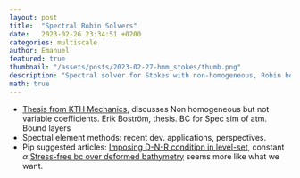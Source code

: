 ```yaml
---
layout: post
title:  "Spectral Robin Solvers"
date:   2023-02-26 23:34:51 +0200
categories: multiscale
author: Emanuel
featured: true
thumbnail: "/assets/posts/2023-02-27-hmm_stokes/thumb.png"
description: "Spectral solver for Stokes with non-homogeneous, Robin boundary condition with variable coefficients."
math: true
---
```


* [Thesis from KTH Mechanics](), discusses Non homogeneous but not variable coefficients. Erik Boström, thesis. BC for Spec sim of atm. Bound layers
* Spectral element methods: recent dev. applications, perspectives.
* Pip suggested articles: [Imposing D-N-R condition in level-set](), constant $\alpha$.[Stress-free bc over deformed bathymetry]() seems more like what we want.

